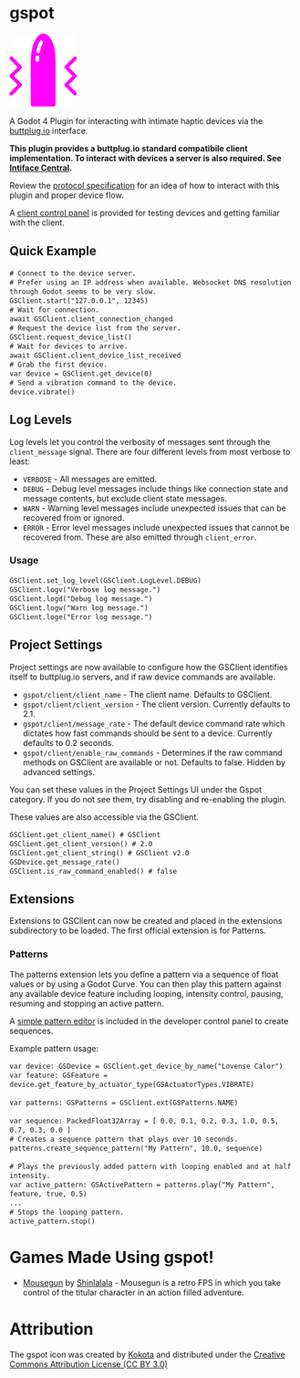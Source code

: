 # gspot

![gspot logo](logo.png) 

A Godot 4 Plugin for interacting with intimate haptic devices via the [buttplug.io](https://buttplug.io/) interface.

**This plugin provides a buttplug.io standard compatibile client implementation. To interact with devices a server is also required. See [Intiface Central](https://intiface.com/central/).**

Review the [protocol specification](https://buttplug-spec.docs.buttplug.io/docs/spec) for an idea of how to interact with this plugin and proper device flow.

A [client control panel](addons/gspot/ui/gscontrol_panel.tscn) is provided for testing devices and getting familiar with the client.

## Quick Example
```gdscript
# Connect to the device server.
# Prefer using an IP address when available. Websocket DNS resolution through Godot seems to be very slow.
GSClient.start("127.0.0.1", 12345)
# Wait for connection.
await GSClient.client_connection_changed
# Request the device list from the server.
GSClient.request_device_list()
# Wait for devices to arrive.
await GSClient.client_device_list_received
# Grab the first device.
var device = GSClient.get_device(0)
# Send a vibration command to the device.
device.vibrate()
```
## Log Levels
Log levels let you control the verbosity of messages sent through the ```client_message``` signal. There are four different levels from most verbose to least: 
* ```VERBOSE``` - All messages are emitted.
* ```DEBUG``` - Debug level messages include things like connection state and message contents, but exclude client state messages.
* ```WARN``` - Warning level messages include unexpected issues that can be recovered from or ignored.
* ```ERROR``` - Error level messages include unexpected issues that cannot be recovered from. These are also emitted through ```client_error```.

### Usage
```gdscript
GSClient.set_log_level(GSClient.LogLevel.DEBUG)
GSClient.logv("Verbose log message.")
GSClient.logd("Debug log message.")
GSClient.logw("Warn log message.")
GSClient.loge("Error log message.")
```

## Project Settings
Project settings are now available to configure how the GSClient identifies itself to buttplug.io servers, and if raw device commands are available.
* ```gspot/client/client_name``` - The client name. Defaults to GSClient.
* ```gspot/client/client_version``` - The client version. Currently defaults to 2.1.
* ```gspot/client/message_rate``` - The default device command rate which dictates how fast commands should be sent to a device. Currently defaults to 0.2 seconds.
* ```gspot/client/enable_raw_commands``` - Determines if the raw command methods on GSClient are available or not. Defaults to false. Hidden by advanced settings.

You can set these values in the Project Settings UI under the Gspot category. If you do not see them, try disabling and re-enabling the plugin.

These values are also accessible via the GSClient.
```gdscript
GSClient.get_client_name() # GSClient
GSClient.get_client_version() # 2.0
GSClient.get_client_string() # GSClient v2.0
GSDevice.get_message_rate()
GSClient.is_raw_command_enabled() # false
```

## Extensions
Extensions to GSClient can now be created and placed in the extensions subdirectory to be loaded. The first official extension is for Patterns.

### Patterns
The patterns extension lets you define a pattern via a sequence of float values or by using a Godot Curve. You can then play this pattern against any available device feature including looping, intensity control, pausing, resuming and stopping an active pattern.

A [simple pattern editor](https://github.com/deadpixelsociety/gspot/blob/main/ui/pattern_editor/pattern_editor.tscn) is included in the developer control panel to create sequences. 

Example pattern usage:
```gdscript
var device: GSDevice = GSClient.get_device_by_name("Lovense Calor")
var feature: GSFeature = device.get_feature_by_actuator_type(GSActuatorTypes.VIBRATE)

var patterns: GSPatterns = GSClient.ext(GSPatterns.NAME)

var sequence: PackedFloat32Array = [ 0.0, 0.1, 0.2, 0.3, 1.0, 0.5, 0.7, 0.3, 0.0 ]
# Creates a sequence pattern that plays over 10 seconds.
patterns.create_sequence_pattern("My Pattern", 10.0, sequence)

# Plays the previously added pattern with looping enabled and at half intensity.
var active_pattern: GSActivePattern = patterns.play("My Pattern", feature, true, 0.5)
...
# Stops the looping pattern.
active_pattern.stop()
```

# Games Made Using gspot!
* [Mousegun](https://shinlalala.itch.io/mousegun) by [Shinlalala](https://shinlalala.itch.io/) - Mousegun is a retro FPS in which you take control of the titular character in an action filled adventure.

# Attribution
The gspot icon was created by [Kokota](https://thenounproject.com/kokota.icon/) and distributed under the [Creative Commons Attribution License (CC BY 3.0)](https://creativecommons.org/licenses/by/3.0/)
